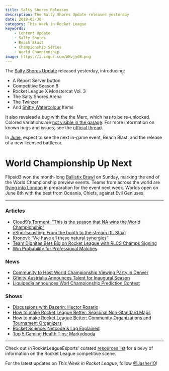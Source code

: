 ```yaml
---
title: Salty Shores Releases
description: The Salty Shores Update released yesterday
date: 2018-05-30
category: This Week in Rocket League
keywords:
    - Content Update
    - Salty Shores
    - Beach Blast
    - Championship Series
    - World Championship
image: https://i.imgur.com/WKvjydB.png
---
```


The [Salty Shores Update](https://www.rocketleague.com/news/patch-notes-v1-45/) released yesterday, introducing:

-   A Report Server button
-   Competitive Season 8
-   Rocket League X Monstercat Vol. 3
-   The Salty Shores Arena
-   The Twinzer
-   And [Shitty Watercolour](https://twitter.com/SWatercolour) Items

It also revelead a bug with the the Merc, which has to be re-unlocked. Colored variations are [not visible in the garage](https://twitter.com/mrcoreydavis/status/1001534853601357824). For more information on known bugs and issues, see the [official thread](https://www.reddit.com/r/RocketLeague/comments/8m48fo/salty_shores_update_bug_fixes_and_known_issues/).

In [June](https://www.rocketleague.com/news/rocket-league-roadmap-summer-2018/), expect to see the next in-game event, Beach Blast, and the release of a new licensed battlecar.

# World Championship Up Next

Flipsid3 won the month-long [Ballistix Brawl](https://www.reddit.com/r/RocketLeagueEsports/comments/8mad79/ballistix_brawl_rocket_league_finals_this_sunday/) on Sunday, marking the end of the World Championship preview events. Teams from across the world are [flying into London](https://twitter.com/JakeRL_/status/1001321943675490304) in preparation for the event next week. Worlds open on June 8th with the best from Oceania, Chiefs, against Evil Geniuses.

---

### Articles

-   [Cloud9’s Torment: “This is the season that NA wins the World Championship”](http://rocketeers.gg/interview-cloud9-torment/)
-   [eSportscasting: From the booth to the stream (ft. Stax)](https://www.foxbangor.com/bangor-local-sports/item/27601-esportscasting-from-the-booth-to-the-stream)
-   [Kronovi: “We have all these natural synergies”](http://rocketeers.gg/interview-g2-kronovi-rlcs-rocket-league/)
-   [Team Dignitas Bets Big on Rocket League with RLCS Champs Signing](https://www.redbull.com/us-en/team-dignitas-rocket-league-interview)
-   [Win Probability for Professional Matches](https://octane.gg/news/win-probability-for-professional-matches/)

### News

-   [Community to Host
    World Championship Viewing Party in Denver](https://www.reddit.com/r/RocketLeagueEsports/comments/8mj9w9/denver_confirmed_lan_meetup/)
-   [Gfinity Austrialia Announces Talent for Inaugural Season](https://twitter.com/GfinityAU/status/1001750092208992257)
-   [Liquipedia announces Worl Championship Prediction Contest](https://www.reddit.com/r/RocketLeagueEsports/comments/8n2kk7/liquipedia_rlcs_s5_lan_prediction_contest/)

### Shows

-   [Discussions with Dazerin: Hector Rosario](https://www.youtube.com/watch?v=0akC2LZHlZI)
-   [How to make Rocket League Better: Seasonal Non-Standard Maps](https://www.youtube.com/watch?v=ReRPmV84IBc)
-   [How to make Rocket League Better: Community Organizations and Tournament Organizers](https://www.youtube.com/watch?v=P2We1i9aj9M)
-   [Rocket Science: Netcode & Lag Explained](https://www.youtube.com/watch?v=c373LsgiXBc)
-   [Top 5 Gaming Health Tips: Markydooda](https://www.youtube.com/watch?v=HCgKXaQrsg0)

---

Check out /r/RocketLeagueEsports' curated [resources list](https://www.reddit.com/r/RocketLeagueEsports/wiki/links) for a bevy of information on the Rocket League competitive scene.

For the latest updates on _This Week in Rocket League_, follow [@JasherIO](https://twitter.com/JasherIO)!
